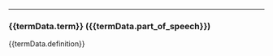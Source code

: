 ----
<h3 id="{{termData.term | slugify }}">
  {{termData.term}} 
  ({{termData.part_of_speech}})
</h3>
<p>{{termData.definition}}</p>